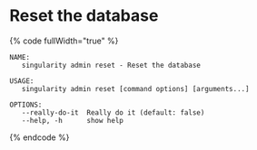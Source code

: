 # Reset the database

{% code fullWidth="true" %}
```
NAME:
   singularity admin reset - Reset the database

USAGE:
   singularity admin reset [command options] [arguments...]

OPTIONS:
   --really-do-it  Really do it (default: false)
   --help, -h      show help
```
{% endcode %}
